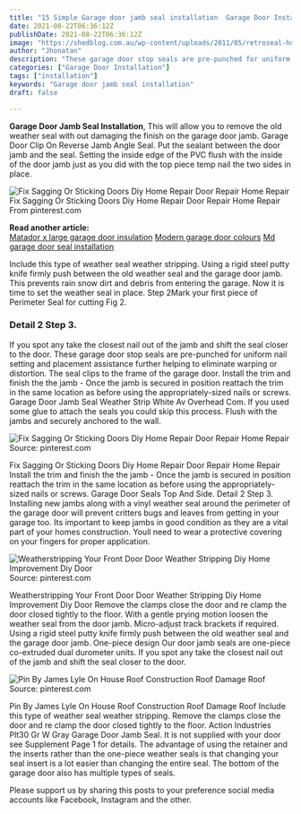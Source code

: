 ```yaml
---
title: "15 Simple Garage door jamb seal installation  Garage Door Installation"
date: 2021-08-22T06:36:12Z
publishDate: 2021-08-22T06:36:12Z
image: "https://shedblog.com.au/wp-content/uploads/2011/05/retroseal-houseseal-house-seal-vermin-seal-diagram.jpg"
author: "Jhonatan"
description: "These garage door stop seals are pre-punched for uniform nail setting and placement assistance further helping to eliminate warping or distortion. Micro-adjust track brackets if required. Garage door jamb seal installation"
categories: ["Garage Door Installation"]
tags: ["installation"]
keywords: "Garage door jamb seal installation"
draft: false

---
```

<!-- Head tag Code -->
**Garage Door Jamb Seal Installation**, This will allow you to remove the old weather seal with out damaging the finish on the garage door jamb. Garage Door Clip On Reverse Jamb Angle Seal. Put the sealant between the door jamb and the seal. Setting the inside edge of the PVC flush with the inside of the door jamb just as you did with the top piece temp nail the two sides in place.

![Fix Sagging Or Sticking Doors Diy Home Repair Door Repair Home Repair](https://i.pinimg.com/originals/9b/4e/a4/9b4ea4cc708a1818943430defe85c6e5.jpg "Fix Sagging Or Sticking Doors Diy Home Repair Door Repair Home Repair")
Fix Sagging Or Sticking Doors Diy Home Repair Door Repair Home Repair From pinterest.com

**Read another article:**  
[Matador x large garage door insulation](/matador-x-large-garage-door-insulation/)
[Modern garage door colours](/modern-garage-door-colours/)
[Md garage door seal installation](/md-garage-door-seal-installation/)


Include this type of weather seal weather stripping. Using a rigid steel putty knife firmly push between the old weather seal and the garage door jamb. This prevents rain snow dirt and debris from entering the garage. Now it is time to set the weather seal in place. Step 2Mark your first piece of Perimeter Seal for cutting Fig 2.

### Detail 2 Step 3.

If you spot any take the closest nail out of the jamb and shift the seal closer to the door. These garage door stop seals are pre-punched for uniform nail setting and placement assistance further helping to eliminate warping or distortion. The seal clips to the frame of the garage door. Install the trim and finish the the jamb - Once the jamb is secured in position reattach the trim in the same location as before using the appropriately-sized nails or screws. Garage Door Jamb Seal Weather Strip White Av Overhead Com. If you used some glue to attach the seals you could skip this process. Flush with the jambs and securely anchored to the wall.


![Fix Sagging Or Sticking Doors Diy Home Repair Door Repair Home Repair](https://i.pinimg.com/originals/9b/4e/a4/9b4ea4cc708a1818943430defe85c6e5.jpg "Fix Sagging Or Sticking Doors Diy Home Repair Door Repair Home Repair")
Source: pinterest.com

Fix Sagging Or Sticking Doors Diy Home Repair Door Repair Home Repair Install the trim and finish the the jamb - Once the jamb is secured in position reattach the trim in the same location as before using the appropriately-sized nails or screws. Garage Door Seals Top And Side. Detail 2 Step 3. Installing new jambs along with a vinyl weather seal around the perimeter of the garage door will prevent critters bugs and leaves from getting in your garage too. Its important to keep jambs in good condition as they are a vital part of your homes construction. Youll need to wear a protective covering on your fingers for proper application.

![Weatherstripping Your Front Door Door Weather Stripping Diy Home Improvement Diy Door](https://i.pinimg.com/originals/d5/ac/f2/d5acf264fa1497515c37c653c641f5c7.png "Weatherstripping Your Front Door Door Weather Stripping Diy Home Improvement Diy Door")
Source: pinterest.com

Weatherstripping Your Front Door Door Weather Stripping Diy Home Improvement Diy Door Remove the clamps close the door and re clamp the door closed tightly to the floor. With a gentle prying motion loosen the weather seal from the door jamb. Micro-adjust track brackets if required. Using a rigid steel putty knife firmly push between the old weather seal and the garage door jamb. One-piece design Our door jamb seals are one-piece co-extruded dual durometer units. If you spot any take the closest nail out of the jamb and shift the seal closer to the door.

![Pin By James Lyle On House Roof Construction Roof Damage Roof](https://shedblog.com.au/wp-content/uploads/2011/05/retroseal-houseseal-house-seal-vermin-seal-diagram.jpg "Pin By James Lyle On House Roof Construction Roof Damage Roof")
Source: pinterest.com

Pin By James Lyle On House Roof Construction Roof Damage Roof Include this type of weather seal weather stripping. Remove the clamps close the door and re clamp the door closed tightly to the floor. Action Industries Plt30 Gr W Gray Garage Door Jamb Seal. It is not supplied with your door see Supplement Page 1 for details. The advantage of using the retainer and the inserts rather than the one-piece weather seals is that changing your seal insert is a lot easier than changing the entire seal. The bottom of the garage door also has multiple types of seals.

Please support us by sharing this posts to your preference social media accounts like Facebook, Instagram and the other.

